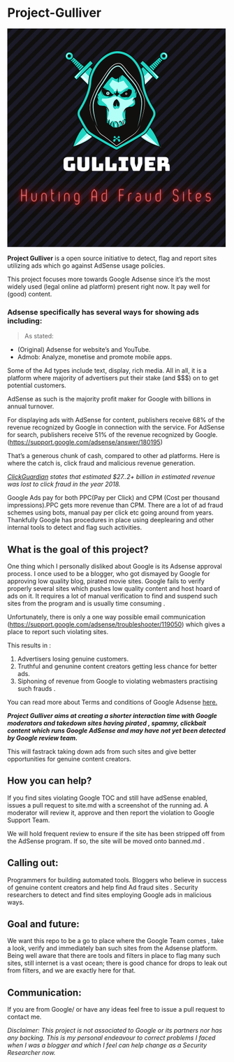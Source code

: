 # Project-Gulliver
![logo](/img/gull.png)

**Project Gulliver** is a open source initiative to detect, flag and report sites utilizing ads which go against AdSense usage policies. 

This project focuses more towards Google Adsense since it’s the most widely used (legal online ad platform) present right now. It pay well for (good) content. 

### Adsense specifically has several ways for showing ads including:

> As stated: 
* (Original) Adsense for website’s and YouTube.
* Admob: Analyze, monetise and promote mobile apps.


Some of the Ad types include text, display, rich media. All in all, it is a platform where majority of advertisers put their stake (and $$$) on to get potential customers.

AdSense as such is the majority profit maker for Google with billions in annual turnover.


For displaying ads with AdSense for content, publishers receive 68% of the revenue recognized by Google in connection with the service. For AdSense for search, publishers receive 51% of the revenue recognized by Google. (https://support.google.com/adsense/answer/180195)

That’s a generous chunk of cash, compared to other ad platforms. Here is where the catch is, click fraud and malicious revenue generation. 

*[ClickGuardian](https://www.clickguardian.co.uk/click-fraud-statistics/) states that estimated $27..2+ billion in estimated revenue was lost to click fraud in the year 2018.*


Google Ads pay for both PPC(Pay per Click) and CPM (Cost per thousand impressions).PPC gets more revenue than CPM. There are a lot of ad fraud schemes using bots, manual pay per click etc going around from years. Thankfully Google has procedures in place using deeplearing and other internal tools to detect and flag such activities. 

## What is the goal of this project?

One thing which I personally disliked about Google is its Adsense approval process. I once used to be a blogger, who got dismayed by Google for approving low quality blog, pirated movie sites. Google fails to verify properly several sites which pushes low quality content and host hoard of ads on it. It requires a lot of manual verification to find and suspend such sites from the program and is usually time consuming .

Unfortunately, there is only a one way possible email communication (https://support.google.com/adsense/troubleshooter/119050) which gives a place to report such violating sites.

This results in :
1. Advertisers losing genuine customers.
2. Truthful and genunine content creators getting less chance for better ads.
3. Siphoning of revenue from Google to violating webmasters practising such frauds .

You can read more about Terms and conditions of Google Adsense [here.](https://support.google.com/adsense/answer/23921)


***Project Gulliver aims at creating a shorter interaction time with Google moderators and takedown sites having pirated , spammy, clickbait content which runs Google AdSense and may have not yet been detected by Google review team.***

This will fastrack taking down ads from such sites and give better opportunities for genuine content creators.

## How you can help?

If you find sites violating Google TOC and still have adSense enabled, issues a pull request to site.md with a screenshot of the running ad.
A moderator will review it,  approve and then report the violation to Google Support  Team.

We will hold frequent review to ensure if the site has been stripped off from the AdSense program. If so, the site will be moved onto banned.md .

## Calling out:
Programmers for building automated tools.
Bloggers who believe in success of genuine content creators and help find Ad fraud sites .
Security researchers to detect and find sites employing Google ads in malicious ways.


## Goal and future:
We want this repo to be a go to place where the Google Team comes , take a look, verify and immediately ban such sites from the Adsense platform. Being well aware that there are tools and filters in place to flag many such sites, still internet is a vast ocean; there is good chance for drops to leak out from filters, and we are exactly here for that.

## Communication:
If you are from Google/ or have any ideas feel free to issue a pull request to contact me. 

*Disclaimer: This project is not associated to Google or its partners nor has any backing. This is my personal endeavour to correct problems I faced when I was a blogger and which I feel can help change as a Security Researcher now.* 
